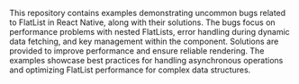 This repository contains examples demonstrating uncommon bugs related to FlatList in React Native, along with their solutions. The bugs focus on performance problems with nested FlatLists, error handling during dynamic data fetching, and key management within the component. Solutions are provided to improve performance and ensure reliable rendering.  The examples showcase best practices for handling asynchronous operations and optimizing FlatList performance for complex data structures.